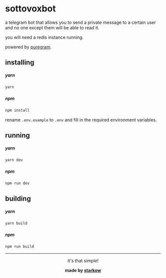 # sottovoxbot

a telegram bot that allows you to send a private message to a certain user and no one except them will be able to read it.

you will need a redis instance running.

powered by [puregram](https://puregram.cool).

## installing

##### yarn

```sh
yarn
```

##### npm

```sh
npm install
```

rename `.env.example` to `.env` and fill in the required environment variables.

## running

##### yarn

```sh
yarn dev
```

##### npm

```sh
npm run dev
```

## building

##### yarn

```sh
yarn build
```

##### npm

```sh
npm run build
```

---

<div align="center">

it's that simple!

<b>made by [starkow](https://starkow.dev)</b>

</div>
